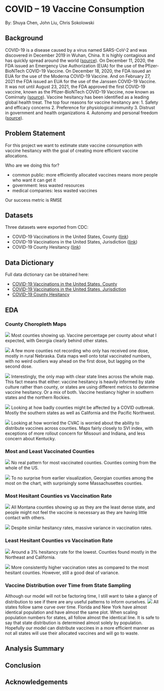 # COVID – 19 Vaccine Consumption

By: Shuya Chen, John Liu, Chris Sokolowski

## Background 

COVID-19 is a disease caused by a virus named SARS-CoV-2 and was discovered in December 2019 in Wuhan, China. It is highly contagious and has quickly spread around the world ([source](https://www.fda.gov/news-events/press-announcements/fda-approves-first-covid-19-vaccine)). On December 11, 2020, the FDA issued an Emergency Use Authorization (EUA) for the use of the Pfizer-BioNTech COVID-19 Vaccine. On December 18, 2020, the FDA issued an EUA for the use of the Moderna COVID-19 Vaccine. And on February 27, 2021 the FDA issued an EUA for the use of the Janssen COVID-19 Vaccine. It was not until August 23, 2021, the FDA approved the first COVID-19 vaccine, known as the Pfizer-BioNTech COVID-19 Vaccine, now known as Comirnaty ([source](https://www.fda.gov/news-events/press-announcements/fda-approves-first-covid-19-vaccine)). Vaccine hesitancy has been identified as a leading global health treat. The top four reasons for vaccine hesitancy are: 1. Safety and efficacy concerns 2. Preference for physiological immunity 3. Distrust in government and health organizations 4. Autonomy and personal freedom ([source](https://www.aafp.org/journals/fpm/blogs/inpractice/entry/countering_vaccine_hesitancy.html)). 


## Problem Statement 

For this project we want to estimate state vaccine consumption with vaccine hesitancy with the goal of creating more efficient vaccine allocations.

Who are we doing this for?
- common public: more efficiently allocated vaccines means more people who want it can get it
- government: less wasted resources
- medical companies: less wasted vaccines

Our success metric is RMSE

## Datasets 

Three datasets were exported from CDC:
- COVID-19 Vaccinations in the United States, County ([link](https://data.cdc.gov/Vaccinations/COVID-19-Vaccinations-in-the-United-States-County/8xkx-amqh))
- COVID-19 Vaccinations in the United States, Jurisdiction ([link](https://data.cdc.gov/Vaccinations/COVID-19-Vaccinations-in-the-United-States-Jurisdi/unsk-b7fc))
- COVID-19 County Hesitancy ([link](https://data.cdc.gov/Vaccinations/COVID-19-County-Hesitancy/c4bi-8ytd))

## Data Dictionary

Full data dictionary can be obtained here:
- [COVID-19 Vaccinations in the United States, County](https://data.cdc.gov/Vaccinations/COVID-19-Vaccinations-in-the-United-States-County/8xkx-amqh)
- [COVID-19 Vaccinations in the United States, Jurisdiction](https://data.cdc.gov/Vaccinations/COVID-19-Vaccinations-in-the-United-States-Jurisdi/unsk-b7fc)
- [COVID-19 County Hesitancy](https://data.cdc.gov/Vaccinations/Vaccine-Hesitancy-for-COVID-19-County-and-local-es/q9mh-h2tw)

## EDA

### County Choropleth Maps

![](./images/vaccinated.png)
Most counties showing up. Vaccine percentage per county about what I expected, with Georgia clearly behind other states.

![](./images/vaccinated.png)
A few more counties not recording who only has received one dose, mostly in rural Nebraska. Data maps well onto total vaccinated numbers, with no weird outliers way ahead on the first dose, but lagging on the second dose.

![](./images/hesitancy.png)
Interestingly, the only map with clear state lines across the whole map. This fact means that either: vaccine hesitancy is heavily informed by state culture rather than county, or states are using different metrics to determine vaccine hesitancy. Or a mix of both. Vaccine hestiancy higher in southern states and the northern Rockies.

![](./images/svi.png)
Looking at how badly counties might be affected by a COVID outbreak. Mostly the southern states as well as California and the Pacific Northwest.

![](./images/vaccine_rollout_concern.png)
Looking at how worried the CVAC is worried about the ability to distribute vaccines across counties. Maps fairly closely to SVI index, with exceptions of more rollout concern for Missouri and Indiana, and less concern about Kentucky.

### Most and Least Vaccinated Counties

![](./images/most_vacc.png)
No real pattern for most vaccinated counties. Counties coming from the whole of the US.

![](./images/least_vacc.png)
To no surprise from earlier visualization, Georgian counties among the most on the chart, with surprisingly some Massachusettes counties.

### Most Hesitant Counties vs Vaccination Rate

![](./images/mh.png)
All Montana counties showing up as they are the least dense state, and people might not feel the vaccine is necessary as they are having little contact with others.

![](./images/mh_vacc.png)
Despite similar hesitancy rates, massive variance in vaccination rates.

### Least Hesitant Counties vs Vaccination Rate

![](./images/lh.png)
Around a 3% hesitancy rate for the lowest. Counties found mostly in the Northeast and California.

![](./images/lh_vacc.png)
More consistently higher vaccination rates as compared to the most hesitant counties. However, still a good deal of variance.

### Vaccine Distribution over Time from State Sampling

Although our model will not be factoring time, I still want to take a glance of distribution to see if there are any useful patterns to inform ourselves.
![](./images/state_distr.png)
All states follow same curve over time. Florida and New York have almost identical population and have almost the same plot. When scaling population numbers for states, all follow almost the identical line. It is safe to say that state distribution is determined almost solely by population. Hopefully our model can distribute vaccines in a more efficient manner as not all states will use their allocated vaccines and will go to waste.

## Analysis Summary 

## Conclusion 

## Acknowledgements 

